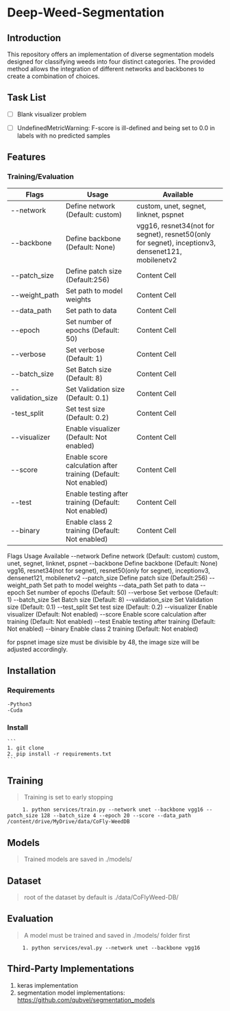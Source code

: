 # Deep-Weed-Segmentation

## Introduction
This repository offers an implementation of diverse segmentation models designed for classifying weeds into four distinct categories. The provided method allows the integration of different networks and backbones to create a combination of choices.

## Task List
  - [ ] Blank visualizer problem
  - [ ] UndefinedMetricWarning: F-score is ill-defined and being set to 0.0 in labels with no predicted samples


## Features

  ### Training/Evaluation

| Flags  | Usage | Available |
| ------------- | ------------- | ------------- |
| --network  | Define network (Default: custom)  | custom, unet, segnet, linknet, pspnet  |
| --backbone  | Define backbone	(Default: None)  | vgg16, resnet34(not for segnet), resnet50(only for segnet), inceptionv3,                                                                    densenet121, mobilenetv2  |
| --patch_size  | Define patch size (Default:256)  | Content Cell  |
| --weight_path  | Set path to model weights  | Content Cell  |
| --data_path  | Set path to data  | Content Cell  |
| --epoch  | Set number of epochs (Default: 50)  | Content Cell  |
| --verbose  | Set verbose (Default: 1)  | Content Cell  |
| --batch_size  | Set Batch size (Default: 8)  | Content Cell  |
| --validation_size  | Set Validation size (Default: 0.1)  | Content Cell  |
| -test_split  | Set test size (Default: 0.2)  | Content Cell  |
| --visualizer  | Enable visualizer (Default: Not enabled)  | Content Cell  |
| --score  | Enable score calculation after training (Default: Not enabled)  | Content Cell  |
| --test  | Enable testing after training (Default: Not enabled)  | Content Cell  |
| --binary  | Enable class 2 training (Default: Not enabled)  | Content Cell  |


Flags  Usage  Available
--network  Define network (Default: custom)			custom, unet, segnet, linknet, pspnet
--backbone  Define backbone	(Default: None)			vgg16, resnet34(not for segnet), resnet50(only for segnet), inceptionv3,                                                                    densenet121, mobilenetv2
--patch_size  Define patch size (Default:256)
--weight_path  Set path to model weights
--data_path  Set path to data
--epoch  Set number of epochs (Default: 50)
--verbose 			   Set verbose (Default: 1)
--batch_size		   Set Batch size (Default: 8)
--validation_size  Set Validation size (Default: 0.1)
--test_split		   Set test size (Default: 0.2)
--visualizer		   Enable visualizer (Default: Not enabled)
--score				     Enable score calculation after training (Default: Not enabled)
--test				     Enable testing after training (Default: Not enabled)
--binary			     Enable class 2 training (Default: Not enabled)

for pspnet image size must be divisible by 48, the image size will be adjusted accordingly.

## Installation
  ### Requirements
    -Python3
    -Cuda

  ### Install
    ```
    1. git clone
    2. pip install -r requirements.txt 
    ```
## Training 

  > Training is set to early stopping
 ```
      1. python services/train.py --network unet --backbone vgg16 --patch_size 128 --batch_size 4 --epoch 20 --score --data_path /content/drive/MyDrive/data/CoFly-WeedDB 
 ```
## Models

  > Trained models are saved in ./models/

## Dataset

  > root of the dataset by default is ./data/CoFlyWeed-DB/

## Evaluation

 > A model must be trained and saved in ./models/ folder first
 ```
      1. python services/eval.py --network unet --backbone vgg16
 ```

## Third-Party Implementations
 1. keras implementation
 2. segmentation model implementations: https://github.com/qubvel/segmentation_models

